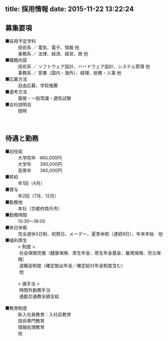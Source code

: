 title: 採用情報
date: 2015-11-22 13:22:24
---

<h2 class="subtitle">募集要項</h2>
<dl class="dl3">
<dt><span class="c_box">■</span>採用予定学科</dt>
<dd>技術系&nbsp;／&nbsp;電気、電子、情報 他<br>
事務系&nbsp;／&nbsp;法律、経済、経営、商 他</dd>
<dt><span class="c_box">■</span>職務内容</dt>
<dd> 技術系&nbsp;／&nbsp;ソフトウェア設計、ハードウェア設計、システム管理 他<br>
事務系&nbsp;／&nbsp;営業（国内・海外）、経理、総務・人事 他</dd>
<dt><span class="c_box">■</span>応募方法</dt>
<dd> 自由応募、学校推薦</dd>
<dt><span class="c_box">■</span>選考方法</dt>
<dd> 面接・一般常識・適性試験</dd>
<dt><span class="c_box">■</span>会社説明会</dt>
<dd> 随時</dd>
</dl>
<p class="qa_u_line">&nbsp;</p>
<h2 class="subtitle">待遇と勤務</h2>
<dl class="dl3">
<dt><span class="c_box">■</span>初任給</dt>
<dd>大学院卒 &nbsp; 460,000円<br>
大学卒 &nbsp; &nbsp; &nbsp; 390,000円<br>
高専卒 &nbsp; &nbsp; &nbsp; 360,000円</dd>
<dt><span class="c_box">■</span>昇給</dt>
<dd> 年1回（4月）</dd>
<dt><span class="c_box">■</span>賞与</dt>
<dd> 年2回（7月、12月）</dd>
<dt><span class="c_box">■</span>勤務地</dt>
<dd> 本社（京都府南丹市）</dd>
<dt><span class="c_box">■</span>勤務時間</dt>
<dd> 10:30～18:00</dd>
<dt><span class="c_box">■</span>休日休暇</dt>
<dd> 完全週休5日制、祝祭日、メーデー、夏季休暇（連続9日）、年末年始　他</dd>
<dt><span class="c_box">■</span>福利厚生</dt>
<dd>&lt; 制度 &gt;<br>
&nbsp;社会保険完備（健康保険、厚生年金、厚生年金基金、雇用保険、労災保険）<br>
&nbsp;退職金制度（確定拠出年金／確定給付年金制度含む）<br>
&nbsp;他<br><br>
&lt; 諸手当 &gt;<br>
&nbsp;時間外勤務手当<br>
&nbsp;通勤交通費全額支給<br><br>
<dt><span class="c_box">■</span>教育制度</dt>
<dd> 新入社員教育：入社前教育<br>
技術専門教育<br>
情報処理教育<br>
他</dd>
</dl>